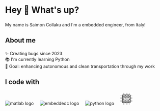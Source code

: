 <h1 align="left">Hey 👋 What's up?</h1>

###

<p align="left">My name is Saimon Collaku and I'm a embedded engineer, from Italy!</p>

###

<h2 align="left">About me</h2>

###

<p align="left">✨ Creating bugs since 2023<br>📚 I'm currently learning Python<br>🎯 Goal: enhancing autonomous and clean transportation through my work</p>

###

<h2 align="left">I code with</h2>

###

<div align="left">
  <img src="https://cdn.jsdelivr.net/gh/devicons/devicon/icons/matlab/matlab-original.svg" height="40" alt="matlab logo"  />
  <img width="12" />
  <img src="https://cdn.jsdelivr.net/gh/devicons/devicon/icons/embeddedc/embeddedc-original.svg" height="40" alt="embeddedc logo"  />
  <img width="12" />
  <img src="https://cdn.jsdelivr.net/gh/devicons/devicon/icons/python/python-original.svg" height="40" alt="python logo"  />
  <img width="12" />
  <img src="https://github.com/saimoncollaku/saimoncollaku/blob/main/21169439-254031382.png" height="40" alt="vhdl logo"  />
</div>

###

